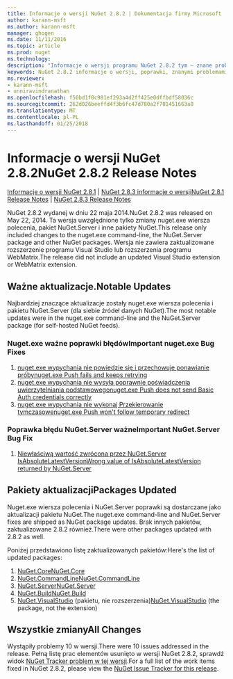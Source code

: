 ```yaml
---
title: Informacje o wersji NuGet 2.8.2 | Dokumentacja firmy Microsoft
author: karann-msft
ms.author: karann-msft
manager: ghogen
ms.date: 11/11/2016
ms.topic: article
ms.prod: nuget
ms.technology: 
description: "Informacje o wersji programu NuGet 2.8.2 tym — znane problemy, poprawki, dodatkowe funkcje i dcr."
keywords: NuGet 2.8.2 informacje o wersji, poprawki, znanymi problemami, nowe funkcje, dcr
ms.reviewer:
- karann-msft
- unniravindranathan
ms.openlocfilehash: f50bd1f0c981ef293a4d2ff425e0dffbdf58036c
ms.sourcegitcommit: 262d026beeffd4f3b6fc47d780a2f701451663a8
ms.translationtype: MT
ms.contentlocale: pl-PL
ms.lasthandoff: 01/25/2018
---
```

# <a name="nuget-282-release-notes"></a><span data-ttu-id="02231-104">Informacje o wersji NuGet 2.8.2</span><span class="sxs-lookup"><span data-stu-id="02231-104">NuGet 2.8.2 Release Notes</span></span>

<span data-ttu-id="02231-105">[Informacje o wersji NuGet 2.8.1](../release-notes/nuget-2.8.1.md) | [NuGet 2.8.3 informacje o wersji](../release-notes/nuget-2.8.3.md)</span><span class="sxs-lookup"><span data-stu-id="02231-105">[NuGet 2.8.1 Release Notes](../release-notes/nuget-2.8.1.md) | [NuGet 2.8.3 Release Notes](../release-notes/nuget-2.8.3.md)</span></span>

<span data-ttu-id="02231-106">NuGet 2.8.2 wydanej w dniu 22 maja 2014.</span><span class="sxs-lookup"><span data-stu-id="02231-106">NuGet 2.8.2 was released on May 22, 2014.</span></span>  <span data-ttu-id="02231-107">Ta wersja uwzględnione tylko zmiany nuget.exe wiersza polecenia, pakiet NuGet.Server i inne pakiety NuGet.</span><span class="sxs-lookup"><span data-stu-id="02231-107">This release only included changes to the nuget.exe command-line, the NuGet.Server package and other NuGet packages.</span></span>  <span data-ttu-id="02231-108">Wersja nie zawiera zaktualizowane rozszerzenie programu Visual Studio lub rozszerzenia programu WebMatrix.</span><span class="sxs-lookup"><span data-stu-id="02231-108">The release did not include an updated Visual Studio extension or WebMatrix extension.</span></span>

## <a name="notable-updates"></a><span data-ttu-id="02231-109">Ważne aktualizacje.</span><span class="sxs-lookup"><span data-stu-id="02231-109">Notable Updates</span></span>

<span data-ttu-id="02231-110">Najbardziej znaczące aktualizacje zostały nuget.exe wiersza polecenia i pakietu NuGet.Server (dla siebie źródeł danych NuGet).</span><span class="sxs-lookup"><span data-stu-id="02231-110">The most notable updates were in the nuget.exe command-line and the NuGet.Server package (for self-hosted NuGet feeds).</span></span>

### <a name="important-nugetexe-bug-fixes"></a><span data-ttu-id="02231-111">Nuget.exe ważne poprawki błędów</span><span class="sxs-lookup"><span data-stu-id="02231-111">Important nuget.exe Bug Fixes</span></span>

1. [<span data-ttu-id="02231-112">nuget.exe wypychania nie powiedzie się i przechowuje ponawianie próby</span><span class="sxs-lookup"><span data-stu-id="02231-112">nuget.exe Push fails and keeps retrying</span></span>](https://nuget.codeplex.com/workitem/4000)
1. [<span data-ttu-id="02231-113">nuget.exe wypychania nie wysyła poprawnie poświadczenia uwierzytelniania podstawowego</span><span class="sxs-lookup"><span data-stu-id="02231-113">nuget.exe Push does not send Basic Auth credentials correctly</span></span>](https://nuget.codeplex.com/workitem/4109)
1. [<span data-ttu-id="02231-114">nuget.exe wypychania nie wykonaj Przekierowanie tymczasowe</span><span class="sxs-lookup"><span data-stu-id="02231-114">nuget.exe Push won't follow temporary redirect</span></span>](https://nuget.codeplex.com/workitem/4050)

### <a name="important-nugetserver-bug-fix"></a><span data-ttu-id="02231-115">Poprawka błędu NuGet.Server ważne</span><span class="sxs-lookup"><span data-stu-id="02231-115">Important NuGet.Server Bug Fix</span></span>

1. [<span data-ttu-id="02231-116">Niewłaściwą wartość zwrócona przez NuGet.Server IsAbsoluteLatestVersion</span><span class="sxs-lookup"><span data-stu-id="02231-116">Wrong value of IsAbsoluteLatestVersion returned by NuGet.Server</span></span>](https://nuget.codeplex.com/workitem/4147)

## <a name="packages-updated"></a><span data-ttu-id="02231-117">Pakiety aktualizacji</span><span class="sxs-lookup"><span data-stu-id="02231-117">Packages Updated</span></span>

<span data-ttu-id="02231-118">Nuget.exe wiersza polecenia i NuGet.Server poprawki są dostarczane jako aktualizacji pakietu NuGet.</span><span class="sxs-lookup"><span data-stu-id="02231-118">The nuget.exe command-line and NuGet.Server fixes are shipped as NuGet package updates.</span></span>  <span data-ttu-id="02231-119">Brak innych pakietów, zaktualizowane 2.8.2 również.</span><span class="sxs-lookup"><span data-stu-id="02231-119">There were other packages updated with 2.8.2 as well.</span></span>

<span data-ttu-id="02231-120">Poniżej przedstawiono listę zaktualizowanych pakietów:</span><span class="sxs-lookup"><span data-stu-id="02231-120">Here's the list of updated packages:</span></span>

1. [<span data-ttu-id="02231-121">NuGet.Core</span><span class="sxs-lookup"><span data-stu-id="02231-121">NuGet.Core</span></span>](https://www.nuget.org/packages/NuGet.Core/)
1. [<span data-ttu-id="02231-122">NuGet.CommandLine</span><span class="sxs-lookup"><span data-stu-id="02231-122">NuGet.CommandLine</span></span>](https://www.nuget.org/packages/NuGet.CommandLine/)
1. [<span data-ttu-id="02231-123">NuGet.Server</span><span class="sxs-lookup"><span data-stu-id="02231-123">NuGet.Server</span></span>](https://www.nuget.org/packages/NuGet.Server/)
1. [<span data-ttu-id="02231-124">NuGet.Build</span><span class="sxs-lookup"><span data-stu-id="02231-124">NuGet.Build</span></span>](https://www.nuget.org/packages/NuGet.Build/)
1. <span data-ttu-id="02231-125">[NuGet.VisualStudio](https://www.nuget.org/packages/NuGet.VisualStudio/) (pakietu, nie rozszerzenia)</span><span class="sxs-lookup"><span data-stu-id="02231-125">[NuGet.VisualStudio](https://www.nuget.org/packages/NuGet.VisualStudio/) (the package, not the extension)</span></span>

## <a name="all-changes"></a><span data-ttu-id="02231-126">Wszystkie zmiany</span><span class="sxs-lookup"><span data-stu-id="02231-126">All Changes</span></span>
<span data-ttu-id="02231-127">Wystąpiły problemy 10 w wersji.</span><span class="sxs-lookup"><span data-stu-id="02231-127">There were 10 issues addressed in the release.</span></span> <span data-ttu-id="02231-128">Pełną listę prac elementów usunięto w wersji NuGet 2.8.2, sprawdź widok [NuGet Tracker problem w tej wersji](https://nuget.codeplex.com/workitem/list/advanced?keyword=&status=All&type=All&priority=All&release=NuGet%202.8.2&assignedTo=All&component=All&sortField=LastUpdatedDate&sortDirection=Descending&page=0&reasonClosed=All).</span><span class="sxs-lookup"><span data-stu-id="02231-128">For a full list of the work items fixed in NuGet 2.8.2, please view the [NuGet Issue Tracker for this release](https://nuget.codeplex.com/workitem/list/advanced?keyword=&status=All&type=All&priority=All&release=NuGet%202.8.2&assignedTo=All&component=All&sortField=LastUpdatedDate&sortDirection=Descending&page=0&reasonClosed=All).</span></span>

